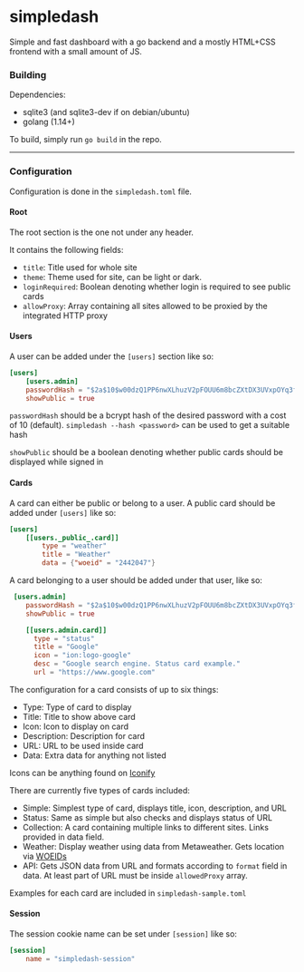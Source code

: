 # simpledash

Simple and fast dashboard with a go backend and a mostly HTML+CSS frontend with a small amount of JS.

### Building

Dependencies: 
- sqlite3 (and sqlite3-dev if on debian/ubuntu)
- golang (1.14+)

To build, simply run `go build` in the repo.

---

### Configuration

Configuration is done in the `simpledash.toml` file.

#### Root
The root section is the one not under any header.

It contains the following fields:

- `title`: Title used for whole site
- `theme`: Theme used for site, can be light or dark.
- `loginRequired`: Boolean denoting whether login is required to see public cards
- `allowProxy`: Array containing all sites allowed to be proxied by the integrated HTTP proxy

#### Users

A user can be added under the `[users]` section like so:
```toml
[users]
    [users.admin]
    passwordHash = "$2a$10$w00dzQ1PP6nwXLhuzV2pFOUU6m8bcZXtDX3UVxpOYq3fTSwVMqPge"
    showPublic = true
```
`passwordHash` should be a bcrypt hash of the desired password with a cost of 10 (default). `simpledash --hash <password>` can be used to get a suitable hash

`showPublic` should be a boolean denoting whether public cards should be displayed while signed in

#### Cards

A card can either be public or belong to a user. A public card should be added under `[users]` like so:
```toml
[users]
    [[users._public_.card]]
        type = "weather"
        title = "Weather"
        data = {"woeid" = "2442047"}
```

A card belonging to a user should be added under that user, like so:
```toml
 [users.admin]
    passwordHash = "$2a$10$w00dzQ1PP6nwXLhuzV2pFOUU6m8bcZXtDX3UVxpOYq3fTSwVMqPge"
    showPublic = true

    [[users.admin.card]]
      type = "status"
      title = "Google"
      icon = "ion:logo-google"
      desc = "Google search engine. Status card example."
      url = "https://www.google.com"
```

The configuration for a card consists of up to six things:

- Type: Type of card to display
- Title: Title to show above card
- Icon: Icon to display on card
- Description: Description for card
- URL: URL to be used inside card
- Data: Extra data for anything not listed

Icons can be anything found on [Iconify](https://iconify.design)

There are currently five types of cards included:

- Simple: Simplest type of card, displays title, icon, description, and URL
- Status: Same as simple but also checks and displays status of URL
- Collection: A card containing multiple links to different sites. Links provided in data field.
- Weather: Display weather using data from Metaweather. Gets location via [WOEIDs](https://nations24.com/world-wide)
- API: Gets JSON data from URL and formats according to `format` field in data. At least part of URL must be inside `allowedProxy` array.

Examples for each card are included in `simpledash-sample.toml`

#### Session

The session cookie name can be set under `[session]` like so:

```toml
[session]
    name = "simpledash-session"
```